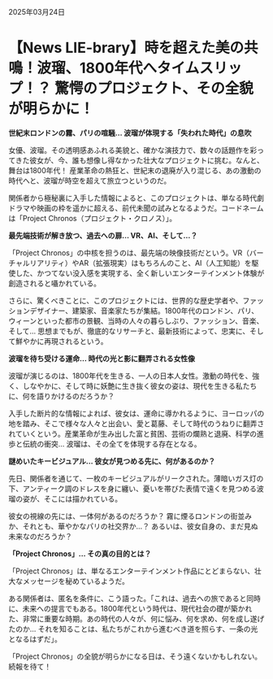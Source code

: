 2025年03月24日

# 【News LIE-brary】時を超えた美の共鳴！波瑠、1800年代へタイムスリップ！？ 驚愕のプロジェクト、その全貌が明らかに！

**世紀末ロンドンの霧、パリの喧騒… 波瑠が体現する「失われた時代」の息吹**

女優、波瑠。その透明感あふれる美貌と、確かな演技力で、数々の話題作を彩ってきた彼女が、今、誰も想像し得なかった壮大なプロジェクトに挑む。なんと、舞台は1800年代！ 産業革命の熱狂と、世紀末の退廃が入り混じる、あの激動の時代へと、波瑠が時空を超えて旅立つというのだ。

関係者から極秘裏に入手した情報によると、このプロジェクトは、単なる時代劇ドラマや映画の枠を遥かに超える、前代未聞の試みとなるようだ。コードネームは「Project Chronos（プロジェクト・クロノス）」。

**最先端技術が解き放つ、過去への扉… VR、AI、そして…？**

「Project Chronos」の中核を担うのは、最先端の映像技術だという。VR（バーチャルリアリティ）やAR（拡張現実）はもちろんのこと、AI（人工知能）を駆使した、かつてない没入感を実現する、全く新しいエンターテインメント体験が創造されると囁かれている。

さらに、驚くべきことに、このプロジェクトには、世界的な歴史学者や、ファッションデザイナー、建築家、音楽家たちが集結。1800年代のロンドン、パリ、ウィーンといった都市の景観、当時の人々の暮らしぶり、ファッション、音楽、そして… 思想までもが、徹底的なリサーチと、最新技術によって、忠実に、そして鮮やかに再現されるという。

**波瑠を待ち受ける運命… 時代の光と影に翻弄される女性像**

波瑠が演じるのは、1800年代を生きる、一人の日本人女性。激動の時代を、強く、しなやかに、そして時に妖艶に生き抜く彼女の姿は、現代を生きる私たちに、何を語りかけるのだろうか？

入手した断片的な情報によれば、彼女は、運命に導かれるように、ヨーロッパの地を踏み、そこで様々な人々と出会い、愛と葛藤、そして時代のうねりに翻弄されていくという。産業革命が生み出した富と貧困、芸術の爛熟と退廃、科学の進歩と伝統の衝突… 波瑠は、その全てを体現する存在となる。

**謎めいたキービジュアル… 彼女が見つめる先に、何があるのか？**

先日、関係者を通じて、一枚のキービジュアルがリークされた。薄暗いガス灯の下、アンティーク調のドレスを身に纏い、憂いを帯びた表情で遠くを見つめる波瑠の姿が、そこには描かれている。

彼女の視線の先には、一体何があるのだろうか？ 霧に煙るロンドンの街並みか、それとも、華やかなパリの社交界か…？ あるいは、彼女自身の、まだ見ぬ未来なのだろうか？

**「Project Chronos」… その真の目的とは？**

「Project Chronos」は、単なるエンターテインメント作品にとどまらない、壮大なメッセージを秘めているようだ。

ある関係者は、匿名を条件に、こう語った。「これは、過去への旅であると同時に、未来への提言でもある。1800年代という時代は、現代社会の礎が築かれた、非常に重要な時期。あの時代の人々が、何に悩み、何を求め、何を成し遂げたのか… それを知ることは、私たちがこれから進むべき道を照らす、一条の光となるはずだ」。

「Project Chronos」の全貌が明らかになる日は、そう遠くないかもしれない。続報を待て！
